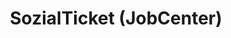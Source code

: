 ---
title: "SozialTicket (JobCenter)"
url: /duisburg/sozialticket-jobcenter-dr-alfred-herrhausen-allee/
shop: Tickets
---